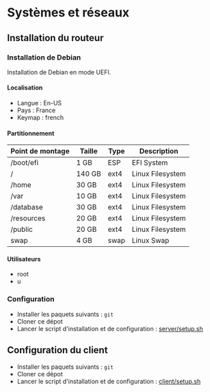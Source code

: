 # Systèmes et réseaux

## Installation du routeur

### Installation de Debian

Installation de Debian en mode UEFI.

#### Localisation

- Langue : En-US
- Pays : France
- Keymap : french

#### Partitionnement

Point de montage | Taille  | Type | Description     
---------------- | ------- | ---- | ----------------
/boot/efi        | 1 GB    | ESP  | EFI System
/                | 140 GB  | ext4 | Linux Filesystem
/home            | 30 GB   | ext4 | Linux Filesystem
/var             | 10 GB   | ext4 | Linux Filesystem
/database        | 30 GB   | ext4 | Linux Filesystem
/resources       | 20 GB   | ext4 | Linux Filesystem
/public          | 20 GB   | ext4 | Linux Filesystem
swap             | 4 GB    | swap | Linux Swap

#### Utilisateurs

- root
- u

### Configuration

- Installer les paquets suivants : `git`
- Cloner ce dépot
- Lancer le script d'installation et de configuration : [server/setup.sh](server/setup.sh)

## Configuration du client

- Installer les paquets suivants : `git`
- Cloner ce dépot
- Lancer le script d'installation et de configuration : [client/setup.sh](client/setup.sh)
